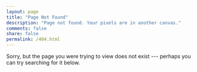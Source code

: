 ```yaml
---
layout: page
title: "Page Not Found"
description: "Page not found. Your pixels are in another canvas."
comments: false
share: false
permalink: /404.html
---  
```


Sorry, but the page you were trying to view does not exist --- perhaps you can try searching for it below.

<script type="text/javascript">
  var originalUrl = window.location.href;
  var fixedUrl = originalUrl.replace(/(20\d\d)\/(\d\d)/, "$1-$2");
  if (originalUrl != fixedUrl) {
    window.location.href = fixedUrl;
  }
</script>

<script type="text/javascript">
  var GOOG_FIXURL_LANG = 'en';
  var GOOG_FIXURL_SITE = '{{ site.url }}'
</script>
<script type="text/javascript"
  src="//linkhelp.clients.google.com/tbproxy/lh/wm/fixurl.js">
</script>
<script type="text/javascript">(function(){document.write(unescape('%3Cdiv id="bdcs"%3E%3C/div%3E'));var bdcs = document.createElement('script');bdcs.type = 'text/javascript';bdcs.async = true;bdcs.src = 'http://znsv.baidu.com/customer_search/api/js?sid=3528894342336890627' + '&plate_url=' + encodeURIComponent(window.location.href) + '&t=' + Math.ceil(new Date()/3600000);var s = document.getElementsByTagName('script')[0];s.parentNode.insertBefore(bdcs, s);})();</script>